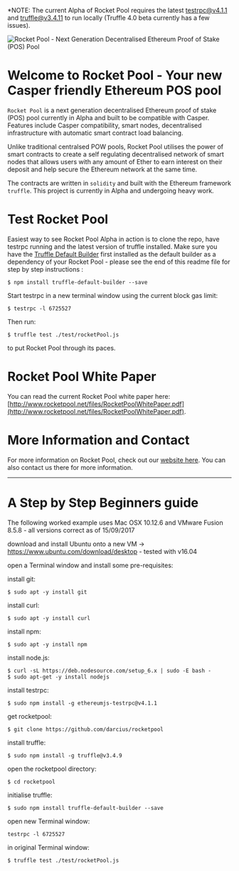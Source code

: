 *NOTE: The current Alpha of Rocket Pool requires the latest [testrpc@v4.1.1](https://github.com/ethereumjs/testrpc) and [truffle@v3.4.11](https://github.com/trufflesuite/truffle) to run locally (Truffle 4.0 beta currently has a few issues).

![Rocket Pool - Next Generation Decentralised Ethereum Proof of Stake (POS) Pool](https://raw.githubusercontent.com/darcius/rocketpool/master/images/rocket-pool-logo.png)

# Welcome to Rocket Pool - Your new Casper friendly Ethereum POS pool

`Rocket Pool` is a next generation decentralised Ethereum proof of stake (POS) pool currently in Alpha and built to be compatible with Casper. Features include Casper compatibility, smart nodes, decentralised infrastructure with automatic smart contract load balancing.

Unlike traditional centralsed POW pools, Rocket Pool utilises the power of smart contracts to create a self regulating decentralised network of smart nodes that allows users with any amount of Ether to earn interest on their deposit and help secure the Ethereum network at the same time.

The contracts are written in `solidity` and built with the Ethereum framework `truffle`. This project is currently in Alpha and undergoing heavy work.

# Test Rocket Pool

Easiest way to see Rocket Pool Alpha in action is to clone the repo, have testrpc running and the latest version of truffle installed. Make sure you have the [Truffle Default Builder](https://github.com/trufflesuite/truffle-default-builder) first installed as the default builder as a dependency of your Rocket Pool - please see the end of this readme file for step by step instructions :
```
$ npm install truffle-default-builder --save
```
Start testrpc in a new terminal window using the current block gas limit:
```
$ testrpc -l 6725527
```
Then run:
```
$ truffle test ./test/rocketPool.js
```
to put Rocket Pool through its paces.

# Rocket Pool White Paper

You can read the current Rocket Pool white paper here: [http://www.rocketpool.net/files/RocketPoolWhitePaper.pdf](http://www.rocketpool.net/files/RocketPoolWhitePaper.pdf).

# More Information and Contact

For more information on Rocket Pool, check out our [website here](http://www.rocketpool.net). You can also contact us there for more information.

---

# A Step by Step Beginners guide

The following worked example uses Mac OSX 10.12.6 and VMware Fusion 8.5.8 - all versions correct as of 15/09/2017

download and install Ubuntu onto a new VM -> https://www.ubuntu.com/download/desktop - tested with v16.04

open a Terminal window and install some pre-requisites:

install git:
```
$ sudo apt -y install git
```
install curl:  
```
$ sudo apt -y install curl
```
install npm:
```
$ sudo apt -y install npm
```
install node.js:
```
$ curl -sL https://deb.nodesource.com/setup_6.x | sudo -E bash -
$ sudo apt-get -y install nodejs
```
install testrpc:
```
$ sudo npm install -g ethereumjs-testrpc@v4.1.1
```
get rocketpool:
```
$ git clone https://github.com/darcius/rocketpool
```
install truffle:
```
$ sudo npm install -g truffle@v3.4.9
```
open the rocketpool directory:
```
$ cd rocketpool
```
initialise truffle:
```
$ sudo npm install truffle-default-builder --save
```
open new Terminal window:
```
testrpc -l 6725527
```
in original Terminal window:
```
$ truffle test ./test/rocketPool.js
```
